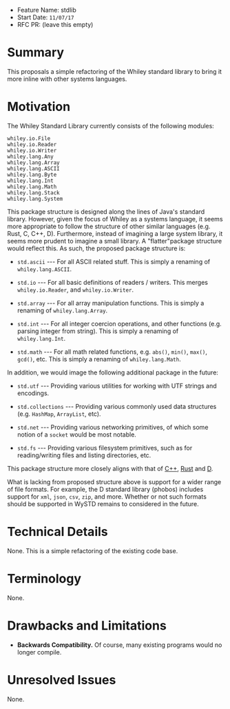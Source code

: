 - Feature Name: stdlib
- Start Date: `11/07/17`
- RFC PR: (leave this empty)

# Summary

This proposals a simple refactoring of the Whiley standard library to
bring it more inline with other systems languages.

# Motivation

The Whiley Standard Library currently consists of the following
modules:

```
whiley.io.File
whiley.io.Reader
whiley.io.Writer
whiley.lang.Any
whiley.lang.Array
whiley.lang.ASCII
whiley.lang.Byte
whiley.lang.Int
whiley.lang.Math
whiley.lang.Stack
whiley.lang.System
```

This package structure is designed along the lines of Java's standard
library.  However, given the focus of Whiley as a systems language, it
seems more appropriate to follow the structure of other similar
languages (e.g. Rust, C, C++, D).  Furthermore, instead of imagining a
large system library, it seems more prudent to imagine a small
library.  A "flatter"package structure would reflect this.  As such,
the proposed package structure is:

- `std.ascii` --- For all ASCII related stuff.  This is simply a
  renaming of `whiley.lang.ASCII`.

- `std.io` --- For all basic definitions of readers / writers.  This
  merges `whiley.io.Reader`, and `whiley.io.Writer`.

- `std.array` --- For all array manipulation functions.  This is simply a
  renaming of `whiley.lang.Array`.

- `std.int` --- For all integer coercion operations, and other
  functions (e.g. parsing integer from string).  This is simply a
  renaming of `whiley.lang.Int`.

- `std.math` --- For all math related functions, e.g. `abs()`,
  `min()`, `max()`, `gcd()`, etc. This is simply a renaming of
  `whiley.lang.Math`.

In addition, we would image the following additional package in the
future:

- `std.utf` --- Providing various utilities for working with UTF
  strings and encodings.

- `std.collections` --- Providing various commonly used data
  structures (e.g. `HashMap`, `ArrayList`, etc).

- `std.net` --- Providing various networking primitives, of which
  some notion of a `socket` would be most notable.

- `std.fs` --- Providing various filesystem primitives, such as for
  reading/writing files and listing directories, etc.

This package structure more closely aligns with that of
[C++](https://en.wikipedia.org/wiki/C%2B%2B_Standard_Library),
[Rust](https://doc.rust-lang.org/std/#modules) and
[D](https://dlang.org/phobos/).

What is lacking from proposed structure above is support for a wider
range of file formats.  For example, the D standard library (phobos)
includes support for `xml`, `json`, `csv`, `zip`, and more.  Whether
or not such formats should be supported in WySTD remains to considered
in the future.

# Technical Details

None.  This is a simple refactoring of the existing code base.

# Terminology

None.

# Drawbacks and Limitations

* **Backwards Compatibility.** Of course, many existing programs would
  no longer compile.

# Unresolved Issues

None.
